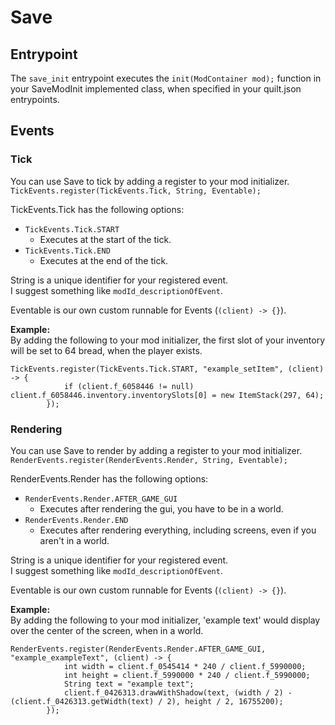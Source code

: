 # Save
## Entrypoint
The `save_init` entrypoint executes the `init(ModContainer mod);` function in your SaveModInit implemented class, when specified in your quilt.json entrypoints.

## Events
### Tick
You can use Save to tick by adding a register to your mod initializer.  
`TickEvents.register(TickEvents.Tick, String, Eventable);`

TickEvents.Tick has the following options:
- `TickEvents.Tick.START`
    - Executes at the start of the tick.
- `TickEvents.Tick.END`
    - Executes at the end of the tick.

String is a unique identifier for your registered event.  
I suggest something like `modId_descriptionOfEvent`.

Eventable is our own custom runnable for Events (`(client) -> {}`).

**Example:**  
By adding the following to your mod initializer, the first slot of your inventory will be set to 64 bread, when the player exists.
```
TickEvents.register(TickEvents.Tick.START, "example_setItem", (client) -> {
			if (client.f_6058446 != null) client.f_6058446.inventory.inventorySlots[0] = new ItemStack(297, 64);
		});
```

### Rendering
You can use Save to render by adding a register to your mod initializer.  
`RenderEvents.register(RenderEvents.Render, String, Eventable);`

RenderEvents.Render has the following options:
- `RenderEvents.Render.AFTER_GAME_GUI`
    - Executes after rendering the gui, you have to be in a world.
- `RenderEvents.Render.END`
    - Executes after rendering everything, including screens, even if you aren't in a world.

String is a unique identifier for your registered event.  
I suggest something like `modId_descriptionOfEvent`.

Eventable is our own custom runnable for Events (`(client) -> {}`).

**Example:**  
By adding the following to your mod initializer, 'example text' would display over the center of the screen, when in a world.
```
RenderEvents.register(RenderEvents.Render.AFTER_GAME_GUI, "example_exampleText", (client) -> {
			int width = client.f_0545414 * 240 / client.f_5990000;
			int height = client.f_5990000 * 240 / client.f_5990000;
			String text = "example text";
			client.f_0426313.drawWithShadow(text, (width / 2) - (client.f_0426313.getWidth(text) / 2), height / 2, 16755200);
		});
```